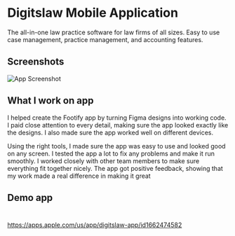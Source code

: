 
# Digitslaw Mobile Application

The all-in-one law practice software for law firms of all sizes. Easy to use case management, practice management, and accounting features.


## Screenshots

![App Screenshot](https://github.com/anandyadav21219/Digitslaw-Mobile-Application/blob/main/Digitslaw%20app%20promo.png?raw=true)


## What I work on app

I helped create the Footify app by turning Figma designs into working code. I paid close attention to every detail, making sure the app looked exactly like the designs. I also made sure the app worked well on different devices.

Using the right tools, I made sure the app was easy to use and looked good on any screen. I tested the app a lot to fix any problems and make it run smoothly. I worked closely with other team members to make sure everything fit together nicely. The app got positive feedback, showing that my work made a real difference in making it great

## Demo app

<a href="https://play.google.com/store/apps/details?id=com.digitslaw.android"><img src="https://play.google.com/intl/en_us/badges/static/images/badges/en_badge_web_generic.png" height ="10px"></a>

https://apps.apple.com/us/app/digitslaw-app/id1662474582

